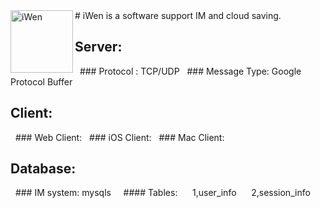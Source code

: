 <img src="https://s2.ax1x.com/2019/10/14/KSOM5j.png" width = "100" height = "100" alt="iWen" align=left />
# iWen is a software support IM and cloud saving.

## Server:
 &nbsp;&nbsp;### Protocol : TCP/UDP
 &nbsp;&nbsp;### Message Type: Google Protocol Buffer

## Client:
  &nbsp;&nbsp;### Web Client: 
  &nbsp;&nbsp;### iOS Client:
  &nbsp;&nbsp;### Mac Client:

## Database:
  &nbsp;&nbsp;### IM system: mysqls
 &nbsp;&nbsp;&nbsp; #### Tables:
 &nbsp;&nbsp;&nbsp;&nbsp; 1,user_info
 &nbsp;&nbsp;&nbsp;&nbsp; 2,session_info